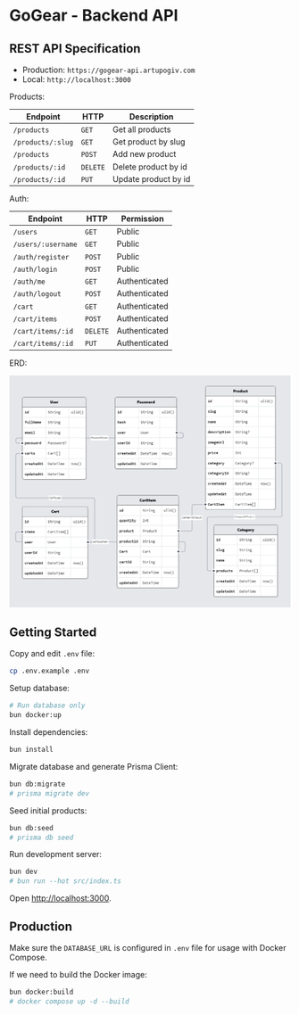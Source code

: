 # GoGear - Backend API

## REST API Specification

- Production: `https://gogear-api.artupogiv.com`
- Local: `http://localhost:3000`

Products:

| Endpoint          | HTTP     | Description          |
| ----------------- | -------- | -------------------- |
| `/products`       | `GET`    | Get all products     |
| `/products/:slug` | `GET`    | Get product by slug  |
| `/products`       | `POST`   | Add new product      |
| `/products/:id`   | `DELETE` | Delete product by id |
| `/products/:id`   | `PUT`    | Update product by id |

Auth:

| Endpoint           | HTTP     | Permission    |
| ------------------ | -------- | ------------- |
| `/users`           | `GET`    | Public        |
| `/users/:username` | `GET`    | Public        |
| `/auth/register`   | `POST`   | Public        |
| `/auth/login`      | `POST`   | Public        |
| `/auth/me`         | `GET`    | Authenticated |
| `/auth/logout`     | `POST`   | Authenticated |
| `/cart`            | `GET`    | Authenticated |
| `/cart/items`      | `POST`   | Authenticated |
| `/cart/items/:id`  | `DELETE` | Authenticated |
| `/cart/items/:id`  | `PUT`    | Authenticated |

ERD:

<img src=/public/erd.png>

## Getting Started

Copy and edit `.env` file:

```sh
cp .env.example .env
```

Setup database:

```sh
# Run database only
bun docker:up
```

Install dependencies:

```sh
bun install
```

Migrate database and generate Prisma Client:

```sh
bun db:migrate
# prisma migrate dev
```

Seed initial products:

```sh
bun db:seed
# prisma db seed
```

Run development server:

```sh
bun dev
# bun run --hot src/index.ts
```

Open <http://localhost:3000>.

## Production

Make sure the `DATABASE_URL` is configured in `.env` file for usage with Docker Compose.

If we need to build the Docker image:

```sh
bun docker:build
# docker compose up -d --build
```

